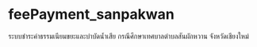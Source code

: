 # feePayment_sanpakwan
ระบบชำระค่าธรรมเนียมขยะและบำบัดน้ำเสีย กรณีศึกษาเทศบาลตำบลสันผักหวาน จังหวัดเชียงใหม่
